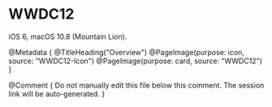 # WWDC12

iOS 6, macOS 10.8 (Mountain Lion).

@Metadata {
   @TitleHeading("Overview")
   @PageImage(purpose: icon, source: "WWDC12-Icon")
   @PageImage(purpose: card, source: "WWDC12")
}

@Comment { Do not manually edit this file below this comment. The session link will be auto-generated. }
